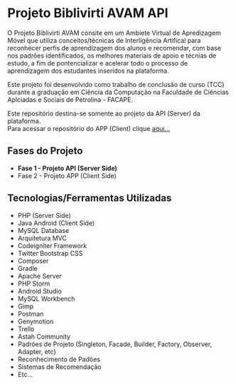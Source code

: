<h1>Projeto Biblivirti AVAM API</h1>
<p>O Projeto Biblivirti AVAM consite em um Ambiete Virtual de Apredizagem Móvel que utiliza conceitos/técnicas de Interligência Artifical para reconhecer perfis de aprendizagem dos alunos e recomendar, com base nos padrões identificados, os melhores materiais de apoio e técnias de estudo, a fim de pontencializar e acelerar todo o processo de aprendizagem dos estudantes inseridos na plataforma.
</p>

<p>Este projeto foi desenvolvido como trabalho de conclusão de curso (TCC) durante a graduação em Ciência da Computação na Faculdade de Ciências Aplciadas e Sociais de Petrolina - FACAPE.</p>

<p>
  Este repositório destina-se somente ao projeto da API (Server) da plataforma.<br>
  Para acessar o repositório do APP (Client) clique <a href="#" target="_blank">aqui...</a>
<p>

<h2>Fases do Projeto</h2>
<ul>
  <li><b>Fase 1 - Projeto API (Server Side)</b></li>
  <li>Fase 2 - Projeto APP (Client Side)</li>
</ul>


<h2>Tecnologias/Ferramentas Utilizadas</h2>
<ul>
  <li>PHP (Server Side)</li>
  <li>Java Android (Client Side)</li>
  <li>MySQL Database</li>
  <li>Arquitetura MVC</li>
  <li>Codeigniter Framework</li>
  <li>Twitter Bootstrap CSS</li>
  <li>Composer</li>
  <li>Gradle</li>
  <li>Apache Server</li>
  <li>PHP Storm</li>
  <li>Android Studio</li>
  <li>MySQL Workbench</li>
  <li>Gimp</li>
  <li>Postman</li>
  <li>Genymotion</li>
  <li>Trello</li>
  <li>Astah Community</li>
  <li>Padrões de Projeto (Singleton, Facade, Builder, Factory, Observer, Adapter, etc)</li>
  <li>Reconhecimento de Padões</li>
  <li>Sistemas de Recomendação</li>
  <li>Etc...</li>
</ul>

